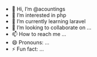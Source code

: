 - 👋 Hi, I’m @acountings
- 👀 I’m interested in php 
- 🌱 I’m currently learning laravel
- 💞️ I’m looking to collaborate on ...
- 📫 How to reach me ...
- 😄 Pronouns: ...
- ⚡ Fun fact: ...

<!---
acountings/acountings is a ✨ special ✨ repository because its `README.md` (this file) appears on your GitHub profile.
You can click the Preview link to take a look at your changes.
--->
